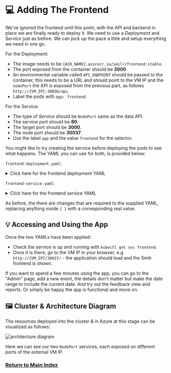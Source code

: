 # 💻 Adding The Frontend

We've ignored the frontend until this point, with the API and backend in place we are finally ready
to deploy it. We need to use a _Deployment_ and _Service_ just as before. We can pick up the pace a
little and setup everything we need in one go.

For the Deployment:

- The image needs to be `{ACR_NAME}.azurecr.io/smilr/frontend:stable`.
- The port exposed from the container should be **3000**
- An environmental variable called `API_ENDPOINT` should be passed to the container, this needs to be
  a URL and should point to the VM IP and the `nodePort` the API is exposed from the previous part,
  as follows `http://{VM_IP}:30036/api`.
- Label the pods with `app: frontend`.

For the Service:

- The type of _Service_ should be `NodePort` same as the data API.
- The service port should be **80**.
- The target port should be **3000**.
- The node port should be **30037**.
- Use the label `app` and the value `frontend` for the selector.

You might like to try creating the service before deploying the pods to see what happens. The YAML you
can use for both, is provided below:

`frontend-deployment.yaml`:

<details markdown="1">
<summary>Click here for the frontend deployment YAML</summary>

```yaml
kind: Deployment
apiVersion: apps/v1

metadata:
  name: frontend

spec:
  replicas: 1
  selector:
    matchLabels:
      app: frontend
  template:
    metadata:
      labels:
        app: frontend
    spec:
      containers:
        - name: frontend-container

          image: {ACR_NAME}.azurecr.io/smilr/frontend:stable
          imagePullPolicy: Always

          ports:
            - containerPort: 3000

          env:
            - name: API_ENDPOINT
              value: http://{VM_IP}:30036/api
```

</details>

`frontend-service.yaml`:

<details markdown="1">
<summary>Click here for the frontend service YAML</summary>

```yaml
kind: Service
apiVersion: v1

metadata:
  name: frontend

spec:
  type: NodePort
  selector:
    app: frontend
  ports:
    - protocol: TCP
      port: 80
      targetPort: 3000
      nodePort: 30037
```

</details>

As before, the there are changes that are required to the supplied YAML, replacing anything inside
`{ }` with a corresponding real value.

## 💡 Accessing and Using the App

Once the two YAMLs have been applied:

- Check the service is up and running with `kubectl get svc frontend`.
- Once it is there, go to the VM IP in your browser, e.g. `http://{VM_IP}/30037/` - the application
  should load and the Smilr frontend is shown.

If you want to spend a few minutes using the app, you can go to the "Admin" page, add a new event,
the details don't matter but make the date range to include the current date. And try out the feedback
view and reports. Or simply be happy the app is functional and move on.

## 🖼️ Cluster & Architecture Diagram

The resources deployed into the cluster & in Azure at this stage can be visualized as follows:

![architecture diagram](./diagram.png)

Here we can see our two `NodePort` services, each exposed on different ports of the external VM IP.

### [Return to Main Index](../../readme.md)
